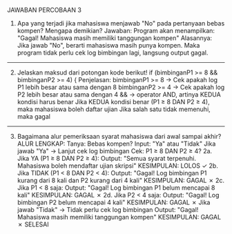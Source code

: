 JAWABAN PERCOBAAN 3
1. Apa yang terjadi jika mahasiswa menjawab "No" pada pertanyaan bebas kompen? Mengapa demikian?
Jawaban: Program akan menampilkan: "Gagal! Mahasiswa masih memiliki tanggungan kompen"
Alasannya: Jika jawab "No", berarti mahasiswa masih punya kompen. Maka program tidak perlu cek log bimbingan lagi, langsung output gagal.
________________________________________
2. Jelaskan maksud dari potongan kode berikut!
if (bimbinganP1 >= 8 && bimbinganP2 >= 4) {
Penjelasan:
bimbinganP1 >= 8 → Cek apakah log P1 lebih besar atau sama dengan 8
bimbinganP2 >= 4 → Cek apakah log P2 lebih besar atau sama dengan 4
&& → operator AND, artinya KEDUA kondisi harus benar
Jika KEDUA kondisi benar (P1 ≥ 8 DAN P2 ≥ 4), maka mahasiswa boleh daftar ujian
Jika salah satu tidak memenuhi, maka gagal
________________________________________
3. Bagaimana alur pemeriksaan syarat mahasiswa dari awal sampai akhir?
ALUR LENGKAP:
Tanya: Bebas kompen?
Input: "Ya" atau "Tidak"
Jika jawab "Ya" → Lanjut cek log bimbingan
Cek: P1 ≥ 8 DAN P2 ≥ 4?
2a. Jika YA (P1 ≥ 8 DAN P2 ≥ 4):
Output: "Semua syarat terpenuhi. Mahasiswa boleh mendaftar ujian skripsi"
KESIMPULAN: LOLOS ✓
2b. Jika TIDAK (P1 < 8 DAN P2 < 4):
Output: "Gagal! Log bimbingan P1 kurang dari 8 kali dan P2 kurang dari 4 kali"
KESIMPULAN: GAGAL ✗
2c. Jika P1 < 8 saja:
Output: "Gagal! Log bimbingan P1 belum mencapai 8 kali"
KESIMPULAN: GAGAL ✗
2d. Jika P2 < 4 saja:
Output: "Gagal! Log bimbingan P2 belum mencapai 4 kali"
KESIMPULAN: GAGAL ✗
Jika jawab "Tidak" → Tidak perlu cek log bimbingan
Output: "Gagal! Mahasiswa masih memiliki tanggungan kompen"
KESIMPULAN: GAGAL ✗
SELESAI



